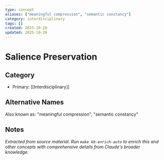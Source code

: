 ```yaml
---
type: concept
aliases: ["meaningful compression", "semantic constancy"]
category: interdisciplinary
tags: []
created: 2025-10-20
updated: 2025-10-20
---
```


# Salience Preservation

## Category

- Primary: [[Interdisciplinary]]

## Alternative Names

Also known as: "meaningful compression", "semantic constancy"

## Notes

*Extracted from source material. Run `make kb-enrich-auto` to enrich this and other concepts with comprehensive details from Claude's broader knowledge.*
